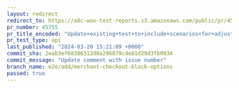 ```yaml
---
layout: redirect
redirect_to: https://a8c-woo-test-reports.s3.amazonaws.com/public/pr/45755/api/index.html
pr_number: 45755
pr_title_encoded: "Update+existing+test+to+include+scenarios+for+adjusting+shipping+and+payment+options"
pr_test_type: api
last_published: "2024-03-20 15:21:09 +0000"
commit_sha: 2eab3ef68386312d8a296879c4e81d29d3fb0934
commit_message: "Update comment with issue number"
branch_name: e2e/add/merchant-checkout-block-options
passed: true
---
```

